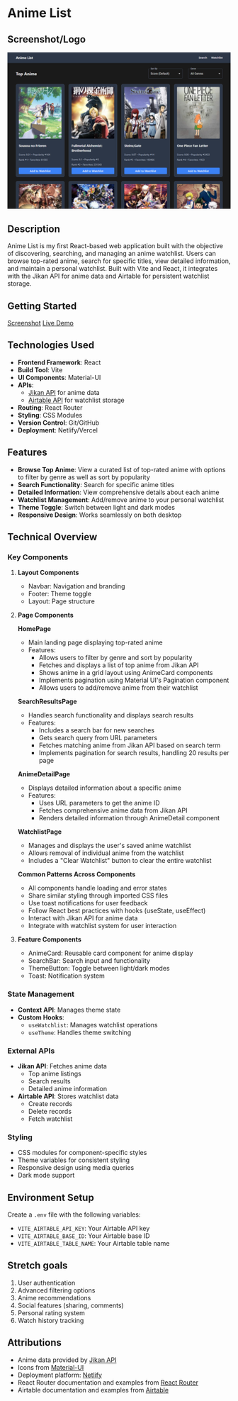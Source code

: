 # Anime List

## Screenshot/Logo

![Anime List App Screenshot](screenshot.png)

## Description

Anime List is my first React-based web application built with the objective of discovering, searching, and managing an anime watchlist. Users can browse top-rated anime, search for specific titles, view detailed information, and maintain a personal watchlist. Built with Vite and React, it integrates with the Jikan API for anime data and Airtable for persistent watchlist storage.

## Getting Started

[Screenshot](screenshot.png)
[Live Demo](https://anime-list-987.netlify.app/)

## Technologies Used

- **Frontend Framework**: React
- **Build Tool**: Vite
- **UI Components**: Material-UI
- **APIs**:
  - [Jikan API](https://docs.api.jikan.moe/) for anime data
  - [Airtable API](https://airtable.com/api) for watchlist storage
- **Routing**: React Router
- **Styling**: CSS Modules
- **Version Control**: Git/GitHub
- **Deployment**: Netlify/Vercel

## Features

- **Browse Top Anime**: View a curated list of top-rated anime with options to filter by genre as well as sort by popularity
- **Search Functionality**: Search for specific anime titles
- **Detailed Information**: View comprehensive details about each anime
- **Watchlist Management**: Add/remove anime to your personal watchlist
- **Theme Toggle**: Switch between light and dark modes
- **Responsive Design**: Works seamlessly on both desktop

## Technical Overview

### Key Components

1. **Layout Components**

   - Navbar: Navigation and branding
   - Footer: Theme toggle
   - Layout: Page structure

2. **Page Components**

   **HomePage**

   - Main landing page displaying top-rated anime
   - Features:
     - Allows users to filter by genre and sort by popularity
     - Fetches and displays a list of top anime from Jikan API
     - Shows anime in a grid layout using AnimeCard components
     - Implements pagination using Material UI's Pagination component
     - Allows users to add/remove anime from their watchlist

   **SearchResultsPage**

   - Handles search functionality and displays search results
   - Features:
     - Includes a search bar for new searches
     - Gets search query from URL parameters
     - Fetches matching anime from Jikan API based on search term
     - Implements pagination for search results, handling 20 results per page

   **AnimeDetailPage**

   - Displays detailed information about a specific anime
   - Features:
     - Uses URL parameters to get the anime ID
     - Fetches comprehensive anime data from Jikan API
     - Renders detailed information through AnimeDetail component

   **WatchlistPage**

   - Manages and displays the user's saved anime watchlist
   - Allows removal of individual anime from the watchlist
   - Includes a "Clear Watchlist" button to clear the entire watchlist

   **Common Patterns Across Components**

   - All components handle loading and error states
   - Share similar styling through imported CSS files
   - Use toast notifications for user feedback
   - Follow React best practices with hooks (useState, useEffect)
   - Interact with Jikan API for anime data
   - Integrate with watchlist system for user interaction

3. **Feature Components**
   - AnimeCard: Reusable card component for anime display
   - SearchBar: Search input and functionality
   - ThemeButton: Toggle between light/dark modes
   - Toast: Notification system

### State Management

- **Context API**: Manages theme state
- **Custom Hooks**:
  - `useWatchlist`: Manages watchlist operations
  - `useTheme`: Handles theme switching

### External APIs

- **Jikan API**: Fetches anime data
  - Top anime listings
  - Search results
  - Detailed anime information
- **Airtable API**: Stores watchlist data
  - Create records
  - Delete records
  - Fetch watchlist

### Styling

- CSS modules for component-specific styles
- Theme variables for consistent styling
- Responsive design using media queries
- Dark mode support

## Environment Setup

Create a `.env` file with the following variables:

- `VITE_AIRTABLE_API_KEY`: Your Airtable API key
- `VITE_AIRTABLE_BASE_ID`: Your Airtable base ID
- `VITE_AIRTABLE_TABLE_NAME`: Your Airtable table name

## Stretch goals

1. User authentication
2. Advanced filtering options
3. Anime recommendations
4. Social features (sharing, comments)
5. Personal rating system
6. Watch history tracking

## Attributions

- Anime data provided by [Jikan API](https://jikan.moe/)
- Icons from [Material-UI](https://mui.com/)
- Deployment platform: [Netlify](https://www.netlify.com/)
- React Router documentation and examples from [React Router](https://reactrouter.com/)
- Airtable documentation and examples from [Airtable](https://airtable.com/api)
